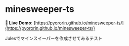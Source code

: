 # minesweeper-ts

**🚀 Live Demo:** [https://pyororin.github.io/minesweeper-ts/](https://pyororin.github.io/minesweeper-ts/)

Julesでマインスイーパーを作成させてみるテスト
